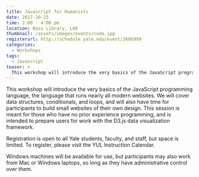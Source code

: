 ```yaml
---
title: Javascript for Humanists
date: 2017-10-25
time: 2:00 - 4:00 pm
location: Bass Library, L06
thumbnail: /assets/images/events/code.jpg
registerurl: http://schedule.yale.edu/event/3606999
categories:
  - Workshops
tags:
  - Javascript
teaser: >
  This workshop will introduce the very basics of the JavaScript programming language, the language that runs nearly all modern websites. We will cover data structures, conditionals, and loops, and will also have time for participants to build small websites of their own design. 
---
```


This workshop will introduce the very basics of the JavaScript programming language, the language that runs nearly all modern websites. We will cover data structures, conditionals, and loops, and will also have time for participants to build small websites of their own design. This session is meant for those who have no prior experience programming, and is intended to prepare users for work with the D3.js data visualization framework.

Registration is open to all Yale students, faculty, and staff, but space is limited. To register, please visit the YUL Instruction Calendar.
 
Windows machines will be available for use, but participants may also work from Mac or Windows laptops, so long as they have administrative control over them.